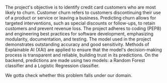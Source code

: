 The project's objective is to identify credit card customers who are most likely to churn. Customer churn refers to customers discontinuing their use of a product or service or leaving a business. Predicting churn allows for targeted interventions, such as special discounts or follow-ups, to retain customers and prevent revenue loss. The project adheres to coding (PEP8) and engineering best practices for software development, emphasizing modularity, documentation, and testing. The model used in the project demonstrates outstanding accuracy and good sensitivity. Methods of Explainable AI (XAI) are applied to ensure that the model's decision-making process is transparent and reliable, building trust in its predictions. On the backend, predictions are made using two models: a Random Forest classifier and a Logistic Regression classifier.

We gotta check whether this problem falls under our domain.
